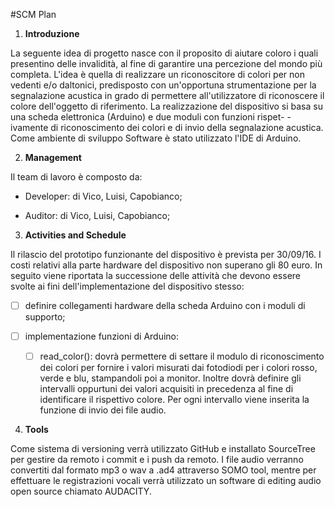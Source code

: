 #SCM Plan

1. **Introduzione**

La seguente idea di progetto nasce con il proposito di aiutare coloro i quali presentino delle invalidità, 
al fine di garantire una percezione del mondo più completa. L'idea è quella di realizzare un riconoscitore
di colori per non vedenti e/o daltonici, predisposto con un'opportuna strumentazione per la segnalazione 
acustica in grado di permettere all'utilizzatore di riconoscere il colore dell'oggetto di riferimento. La 
realizzazione del dispositivo si basa su una scheda elettronica (Arduino) e due moduli con funzioni rispet-
-ivamente di riconoscimento dei colori e di invio della segnalazione acustica. Come ambiente di sviluppo 
Software è stato utilizzato l'IDE di Arduino.

2. **Management**

Il team di lavoro è composto da:

- Developer: di Vico, Luisi, Capobianco;

- Auditor: di Vico, Luisi, Capobianco;

3. **Activities and Schedule**

Il rilascio del prototipo funzionante del dispositivo è prevista per 30/09/16. I costi relativi alla parte hardware del
dispositivo non superano gli 80 euro. In seguito viene riportata la successione delle attività che devono essere svolte ai
fini dell'implementazione del dispositivo stesso:

- [ ] definire collegamenti hardware della scheda Arduino con i moduli di supporto;

- [ ] implementazione funzioni di Arduino:

    - [ ] read_color(): dovrà permettere di settare il modulo di riconoscimento dei colori per fornire i valori misurati dai
      fotodiodi per i colori rosso, verde e blu, stampandoli poi a monitor. Inoltre dovrà definire gli intervalli oppurtuni dei 
      valori acquisiti in precedenza al fine di identificare il rispettivo colore. Per ogni intervallo viene inserita la 
      funzione di invio dei file audio.

4. **Tools**

Come sistema di versioning verrà utilizzato GitHub e installato SourceTree per gestire da remoto i commit e i push da remoto.
I file audio verranno convertiti dal formato mp3 o wav a .ad4 attraverso SOMO tool, mentre per effettuare le registrazioni
vocali verrà utilizzato un software di editing audio open source chiamato AUDACITY.
